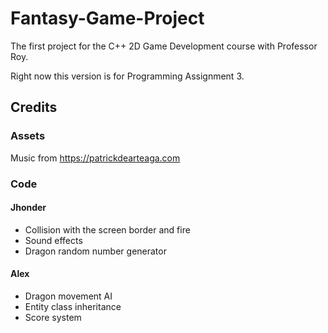 # Fantasy-Game-Project
The first project for the C++ 2D Game Development course with Professor Roy.

Right now this version is for Programming Assignment 3.

## Credits
### Assets
Music from https://patrickdearteaga.com

### Code
#### Jhonder
- Collision with the screen border and fire
- Sound effects
- Dragon random number generator

#### Alex
- Dragon movement AI
- Entity class inheritance
- Score system